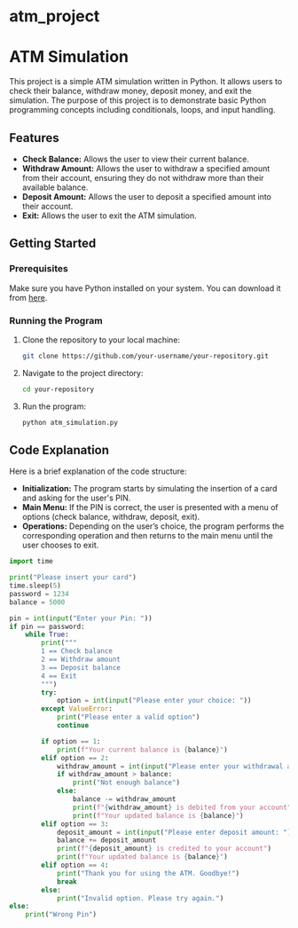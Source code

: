 # atm_project
# ATM Simulation

This project is a simple ATM simulation written in Python. It allows users to check their balance, withdraw money, deposit money, and exit the simulation. The purpose of this project is to demonstrate basic Python programming concepts including conditionals, loops, and input handling.

## Features

- **Check Balance:** Allows the user to view their current balance.
- **Withdraw Amount:** Allows the user to withdraw a specified amount from their account, ensuring they do not withdraw more than their available balance.
- **Deposit Amount:** Allows the user to deposit a specified amount into their account.
- **Exit:** Allows the user to exit the ATM simulation.

## Getting Started

### Prerequisites

Make sure you have Python installed on your system. You can download it from [here](https://www.python.org/downloads/).

### Running the Program

1. Clone the repository to your local machine:
    ```bash
    git clone https://github.com/your-username/your-repository.git
    ```
2. Navigate to the project directory:
    ```bash
    cd your-repository
    ```
3. Run the program:
    ```bash
    python atm_simulation.py
    ```

## Code Explanation

Here is a brief explanation of the code structure:

- **Initialization:** The program starts by simulating the insertion of a card and asking for the user's PIN.
- **Main Menu:** If the PIN is correct, the user is presented with a menu of options (check balance, withdraw, deposit, exit).
- **Operations:** Depending on the user’s choice, the program performs the corresponding operation and then returns to the main menu until the user chooses to exit.

```python
import time

print("Please insert your card")
time.sleep(5)
password = 1234
balance = 5000

pin = int(input("Enter your Pin: "))
if pin == password:
    while True:
        print("""
        1 == Check balance
        2 == Withdraw amount
        3 == Deposit balance
        4 == Exit
        """)
        try:
            option = int(input("Please enter your choice: "))
        except ValueError:
            print("Please enter a valid option")
            continue

        if option == 1:
            print(f"Your current balance is {balance}")
        elif option == 2:
            withdraw_amount = int(input("Please enter your withdrawal amount: ")) 
            if withdraw_amount > balance:
                print("Not enough balance")
            else:
                balance -= withdraw_amount
                print(f"{withdraw_amount} is debited from your account")
                print(f"Your updated balance is {balance}")
        elif option == 3:
            deposit_amount = int(input("Please enter deposit amount: "))
            balance += deposit_amount
            print(f"{deposit_amount} is credited to your account")
            print(f"Your updated balance is {balance}")
        elif option == 4:
            print("Thank you for using the ATM. Goodbye!")
            break
        else:
            print("Invalid option. Please try again.")
else:
    print("Wrong Pin")
